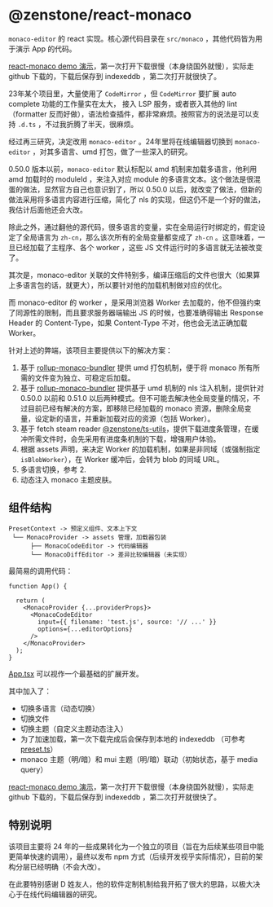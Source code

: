 # @zenstone/react-monaco

`monaco-editor` 的 react 实现。核心源代码目录在 `src/monaco` ，其他代码皆为用于演示
App 的代码。

[react-monaco demo 演示](https://static.kephp.com/react-monaco/index.html)，第一次打开下载很慢（本身绕国外就慢），实际走 github 下载的，下载后保存到 indexeddb ，第二次打开就很快了。

23年某个项目里，大量使用了 `CodeMirror` ，但 `CodeMirror` 要扩展 auto complete
功能的工作量实在太大， 接入 LSP 服务，或者嵌入其他的 lint（formatter
反而好做），语法检查插件，都非常麻烦。按照官方的说法是可以支持 `.d.ts`
，不过我折腾了半天，很麻烦。

经过再三研究，决定改用 `monaco-editor` 。24年里将在线编辑器切换到 `monaco-editor`
，对其多语言、umd 打包，做了一些深入的研究。

0.50.0 版本以前，`monaco-editor` 默认标配以 amd 机制来加载多语言，他利用 amd 加载时的
moduleId ，来注入对应 module 的多语言文本。这个做法是很混蛋的做法，显然官方自己也意识到了，所以
0.50.0 以后，就改变了做法，但新的做法采用将多语言内容进行压缩，简化了 nls
的实现，但这仍不是一个好的做法，我估计后面他还会大改。

除此之外，通过翻他的源代码，很多语言的变量，实在全局运行时绑定的，假定设定了全局语言为
`zh-cn`，那么该次所有的全局变量都变成了 `zh-cn` 。这意味着，一旦已经加载了主程序、各个
worker ，这些 JS 文件运行时的多语言就无法被改变了。

其次是，monaco-editor 关联的文件特别多，编译压缩后的文件也很大（如果算上多语言包的话，就更大），所以要针对他的加载机制做对应的优化。

而 monaco-editor 的 worker ，是采用浏览器 Worker 去加载的，他不但强约束了同源性的限制，而且要求服务器端输出
JS 的时候，也要准确得输出 Response Header 的 Content-Type，如果 Content-Type
不对，他也会无法正确加载 Worker。

针对上述的弊端，该项目主要提供以下的解决方案：

1. 基于 [rollup-monaco-bundler](https://www.npmjs.com/package/rollup-monaco-bundler)
提供 umd 打包机制，便于将 monaco 所有所需的文件变为独立、可稳定后加载。
2. 基于 [rollup-monaco-bundler](https://www.npmjs.com/package/rollup-monaco-bundler)
提供基于 umd 机制的 nls 注入机制，提供针对 0.50.0 以前和 0.51.0
以后两种模式。但不可能去解决他全局变量的情况，不过目前已经有解决的方案，即移除已经加载的
monaco 资源，删除全局变量，设定新的语言，并重新加载对应的资源（包括 Worker）。
3. 基于 fetch steam reader [@zenstone/ts-utils](https://www.npmjs.com/package/@zenstone/ts-utils)，提供下载进度条管理，在缓冲所需文件时，会先采用有进度条机制的下载，增强用户体验。
4. 根据 assets 声明，来决定 Worker 的加载机制，如果是非同域（或强制指定
   `isBlobWorker`），在 Worker 缓冲后，会转为 blob 的同域 URL。
5. 多语言切换，参考 2.
6. 动态注入 monaco 主题皮肤。

## 组件结构

```
PresetContext -> 预定义组件、文本上下文
 └── MonacoProvider -> assets 管理，加载器包装
      ├── MonacoCodeEditor -> 代码编辑器
      └── MonacoDiffEditor -> 差异比较编辑器（未实现）
```

最简易的调用代码：

```tsx
function App() {

  return (
    <MonacoProvider {...providerProps}>
      <MonacoCodeEditor
        input={{ filename: 'test.js', source: '// ...' }}
        options={...editorOptions}
      />
    </MonacoProvider>
  );
}
```

[App.tsx](src/App.tsx) 可以视作一个最基础的扩展开发。

其中加入了：

- 切换多语言（动态切换）
- 切换文件
- 切换主题（自定义主题动态注入）
- 为了加速加载，第一次下载完成后会保存到本地的 indexeddb
  （可参考 [preset.ts](src/preset.ts)）
- monaco 主题（明/暗）和 mui 主题（明/暗）联动（初始状态，基于 media query）

[react-monaco demo 演示](https://static.kephp.com/react-monaco/index.html)，第一次打开下载很慢（本身绕国外就慢），实际走 github 下载的，下载后保存到 indexeddb ，第二次打开就很快了。

## 特别说明

该项目主要将 24 年的一些成果转化为一个独立的项目（旨在为后续某些项目中能更简单快速的调用），最终以发布 npm 方式（后续开发视乎实际情况），目前的架构分层已经明确（不会大改）。

在此要特别感谢 D 姓友人，他的软件定制机制给我开拓了很大的思路，以极大决心于在线代码编辑器的研究。
